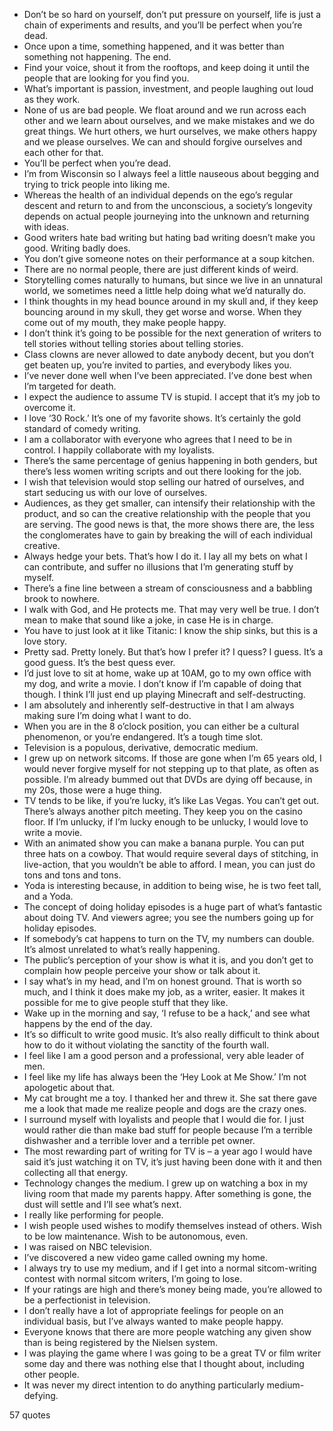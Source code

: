  - Don’t be so hard on yourself, don’t put pressure on yourself, life is just a chain of experiments and results, and you’ll be perfect when you’re dead.
 - Once upon a time, something happened, and it was better than something not happening. The end.
 - Find your voice, shout it from the rooftops, and keep doing it until the people that are looking for you find you.
 - What’s important is passion, investment, and people laughing out loud as they work.
 - None of us are bad people. We float around and we run across each other and we learn about ourselves, and we make mistakes and we do great things. We hurt others, we hurt ourselves, we make others happy and we please ourselves. We can and should forgive ourselves and each other for that.
 - You’ll be perfect when you’re dead.
 - I’m from Wisconsin so I always feel a little nauseous about begging and trying to trick people into liking me.
 - Whereas the health of an individual depends on the ego’s regular descent and return to and from the unconscious, a society’s longevity depends on actual people journeying into the unknown and returning with ideas.
 - Good writers hate bad writing but hating bad writing doesn’t make you good. Writing badly does.
 - You don’t give someone notes on their performance at a soup kitchen.
 - There are no normal people, there are just different kinds of weird.
 - Storytelling comes naturally to humans, but since we live in an unnatural world, we sometimes need a little help doing what we’d naturally do.
 - I think thoughts in my head bounce around in my skull and, if they keep bouncing around in my skull, they get worse and worse. When they come out of my mouth, they make people happy.
 - I don’t think it’s going to be possible for the next generation of writers to tell stories without telling stories about telling stories.
 - Class clowns are never allowed to date anybody decent, but you don’t get beaten up, you’re invited to parties, and everybody likes you.
 - I’ve never done well when I’ve been appreciated. I’ve done best when I’m targeted for death.
 - I expect the audience to assume TV is stupid. I accept that it’s my job to overcome it.
 - I love ‘30 Rock.’ It’s one of my favorite shows. It’s certainly the gold standard of comedy writing.
 - I am a collaborator with everyone who agrees that I need to be in control. I happily collaborate with my loyalists.
 - There’s the same percentage of genius happening in both genders, but there’s less women writing scripts and out there looking for the job.
 - I wish that television would stop selling our hatred of ourselves, and start seducing us with our love of ourselves.
 - Audiences, as they get smaller, can intensify their relationship with the product, and so can the creative relationship with the people that you are serving. The good news is that, the more shows there are, the less the conglomerates have to gain by breaking the will of each individual creative.
 - Always hedge your bets. That’s how I do it. I lay all my bets on what I can contribute, and suffer no illusions that I’m generating stuff by myself.
 - There’s a fine line between a stream of consciousness and a babbling brook to nowhere.
 - I walk with God, and He protects me. That may very well be true. I don’t mean to make that sound like a joke, in case He is in charge.
 - You have to just look at it like Titanic: I know the ship sinks, but this is a love story.
 - Pretty sad. Pretty lonely. But that’s how I prefer it? I quess? I guess. It’s a good guess. It’s the best quess ever.
 - I’d just love to sit at home, wake up at 10AM, go to my own office with my dog, and write a movie. I don’t know if I’m capable of doing that though. I think I’ll just end up playing Minecraft and self-destructing.
 - I am absolutely and inherently self-destructive in that I am always making sure I’m doing what I want to do.
 - When you are in the 8 o’clock position, you can either be a cultural phenomenon, or you’re endangered. It’s a tough time slot.
 - Television is a populous, derivative, democratic medium.
 - I grew up on network sitcoms. If those are gone when I’m 65 years old, I would never forgive myself for not stepping up to that plate, as often as possible. I’m already bummed out that DVDs are dying off because, in my 20s, those were a huge thing.
 - TV tends to be like, if you’re lucky, it’s like Las Vegas. You can’t get out. There’s always another pitch meeting. They keep you on the casino floor. If I’m unlucky, if I’m lucky enough to be unlucky, I would love to write a movie.
 - With an animated show you can make a banana purple. You can put three hats on a cowboy. That would require several days of stitching, in live-action, that you wouldn’t be able to afford. I mean, you can just do tons and tons and tons.
 - Yoda is interesting because, in addition to being wise, he is two feet tall, and a Yoda.
 - The concept of doing holiday episodes is a huge part of what’s fantastic about doing TV. And viewers agree; you see the numbers going up for holiday episodes.
 - If somebody’s cat happens to turn on the TV, my numbers can double. It’s almost unrelated to what’s really happening.
 - The public’s perception of your show is what it is, and you don’t get to complain how people perceive your show or talk about it.
 - I say what’s in my head, and I’m on honest ground. That is worth so much, and I think it does make my job, as a writer, easier. It makes it possible for me to give people stuff that they like.
 - Wake up in the morning and say, ‘I refuse to be a hack,’ and see what happens by the end of the day.
 - It’s so difficult to write good music. It’s also really difficult to think about how to do it without violating the sanctity of the fourth wall.
 - I feel like I am a good person and a professional, very able leader of men.
 - I feel like my life has always been the ‘Hey Look at Me Show.’ I’m not apologetic about that.
 - My cat brought me a toy. I thanked her and threw it. She sat there gave me a look that made me realize people and dogs are the crazy ones.
 - I surround myself with loyalists and people that I would die for. I just would rather die than make bad stuff for people because I’m a terrible dishwasher and a terrible lover and a terrible pet owner.
 - The most rewarding part of writing for TV is – a year ago I would have said it’s just watching it on TV, it’s just having been done with it and then collecting all that energy.
 - Technology changes the medium. I grew up on watching a box in my living room that made my parents happy. After something is gone, the dust will settle and I’ll see what’s next.
 - I really like performing for people.
 - I wish people used wishes to modify themselves instead of others. Wish to be low maintenance. Wish to be autonomous, even.
 - I was raised on NBC television.
 - I’ve discovered a new video game called owning my home.
 - I always try to use my medium, and if I get into a normal sitcom-writing contest with normal sitcom writers, I’m going to lose.
 - If your ratings are high and there’s money being made, you’re allowed to be a perfectionist in television.
 - I don’t really have a lot of appropriate feelings for people on an individual basis, but I’ve always wanted to make people happy.
 - Everyone knows that there are more people watching any given show than is being registered by the Nielsen system.
 - I was playing the game where I was going to be a great TV or film writer some day and there was nothing else that I thought about, including other people.
 - It was never my direct intention to do anything particularly medium-defying.

57 quotes